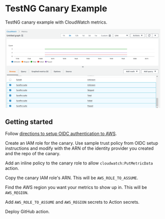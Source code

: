 # TestNG Canary Example

TestNG canary example with CloudWatch metrics.

![CloudWatch metrics screenshot](docs/screenshot.png)

## Getting started

Follow [directions to setup OIDC authentication to
AWS](https://docs.github.com/en/actions/deployment/security-hardening-your-deployments/configuring-openid-connect-in-amazon-web-services).

Create an IAM role for the canary. Use sample trust policy from OIDC setup
instructions and modify with the ARN of the identity provider you created and
the repo of the canary.

Add an inline policy to the canary role to allow `cloudwatch:PutMetricData`
action.

Copy the canary IAM role's ARN. This will be `AWS_ROLE_TO_ASSUME`.

Find the AWS region you want your metrics to show up in. This will be
`AWS_REGION`.

Add `AWS_ROLE_TO_ASSUME` and `AWS_REGION` secrets to Action secrets.

Deploy GitHub action.